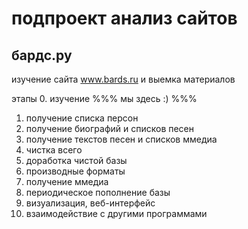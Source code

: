 подпроект анализ сайтов
============================

бардс.ру
----------------------------

изучение сайта www.bards.ru и выемка материалов

этапы
0. изучение
   %%% мы здесь :) %%%
1. получение списка персон
2. получение биографий и списков песен
3. получение текстов песен и списков ммедиа
4. чистка всего
5. доработка чистой базы
6. производные форматы
7. получение ммедиа
8. периодическое пополнение базы
9. визуализация, веб-интерфейс
10. взаимодействие с другими программами

